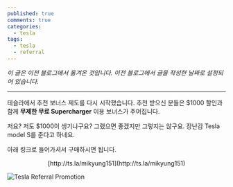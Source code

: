 ```yaml
---
published: true
comments: true
categories:
  - tesla
tags:
  - tesla
  - referral
---
```

*이 글은 이전 블로그에서 옮겨온 것입니다. 이전 블로그에서 글을 작성한 날짜로 설정되어 있습니다.*

----------------

테슬라에서 추천 보너스 제도를 다시 시작했습니다. 추천 받으신 분들은 $1000 할인과 함께 **무제한 무료 Supercharger** 이용 보너스가 주어집니다.

저요? 저도 $1000이 생기냐구요? 그랬으면 좋겠지만 그렇지는 않구요. 장난감 Tesla model S를 준다고 하네요.

아래 링크로 들어가셔서 구매하시면 됩니다.

<center> [http://ts.la/mikyung151](http://ts.la/mikyung151) </center>

![Tesla Referral Promotion](https://daehwanblog.files.wordpress.com/2017/05/ec8aa4ed81aceba6b0ec83b7-2017-05-22-ec98a4ed9b84-10-32-46.png)
